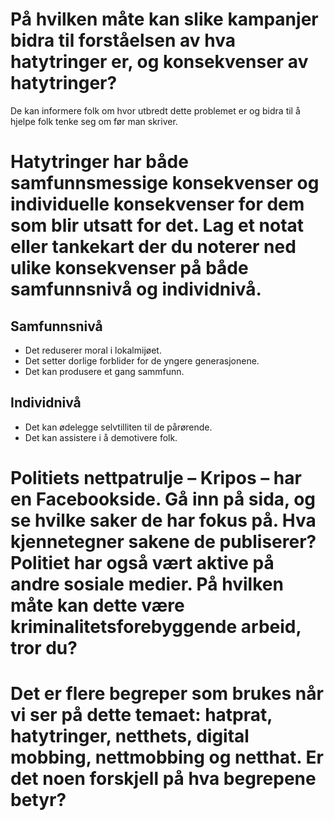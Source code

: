 # På hvilken måte kan slike kampanjer bidra til forståelsen av hva hatytringer er, og konsekvenser av hatytringer?

De kan informere folk om hvor utbredt dette problemet er og bidra til å hjelpe folk tenke seg om før man skriver.

# Hatytringer har både samfunnsmessige konsekvenser og individuelle konsekvenser for dem som blir utsatt for det. Lag et notat eller tankekart der du noterer ned ulike konsekvenser på både samfunnsnivå og individnivå.

## Samfunnsnivå

- Det reduserer moral i lokalmijøet.
- Det setter dorlige forblider for de yngere generasjonene.
- Det kan produsere et gang sammfunn.

## Individnivå

- Det kan ødelegge selvtilliten til de pårørende.
- Det kan assistere i å demotivere folk.

# Politiets nettpatrulje – Kripos – har en Facebookside. Gå inn på sida, og se hvilke saker de har fokus på. Hva kjennetegner sakene de publiserer? Politiet har også vært aktive på andre sosiale medier. På hvilken måte kan dette være kriminalitetsforebyggende arbeid, tror du?

# Det er flere begreper som brukes når vi ser på dette temaet: hatprat, hatytringer, netthets, digital mobbing, nettmobbing og netthat. Er det noen forskjell på hva begrepene betyr?
